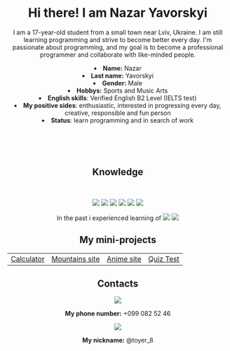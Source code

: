 <body>
    <center>
        <div>
            <h1>Hi there! I am Nazar Yavorskyi</h1>
            <p>I am a 17-year-old student from a small town near Lviv, Ukraine. I am still learning programming and strive to become better every day. I'm passionate about programming, and my goal is to become a professional programmer and collaborate with like-minded people.</p>
            <li>
                <b>Name:</b> Nazar
            </li>
            <li>
                <b>Last name:</b> Yavorskyi
            </li>
            <li>
                <b>Gender:</b> Male
            </li>
            <li>
                <b>Hobbys:</b> Sports and Music Arts
            </li>
            <li>
               <b> English skills</b>: Verified English B2 Level (IELTS test)
            </li>
            <li>
                <b>My positive sides</b>: enthusiastic, interested in progressing every day, creative, responsible and fun person
            </li>
            <li>
            <b>Status</b>: learn programming and in search of work
            </li>
            <br><br><br>
        </div>
        <div>
            <br>
            <p>
                <h2 align="center"> Knowledge </h2>
        </div>
        <div>
            <br>
            <p align="center"><img
                    src="https://img.shields.io/badge/adobe%20photoshop%20-%2331A8FF.svg?&style=for-the-badge&logo=adobe%20photoshop&logoColor=white" />
                <img
                    src="https://img.shields.io/badge/html5%20-%23E34F26.svg?&style=for-the-badge&logo=html5&logoColor=white" />
                <img
                    src="https://img.shields.io/badge/css3%20-%231572B6.svg?&style=for-the-badge&logo=css3&logoColor=white" />
                <img
                    src="https://img.shields.io/badge/Bootstrap-563D7C?style=for-the-badge&logo=bootstrap&logoColor=white" />
                <img
                    src="https://img.shields.io/badge/javascript%20-%23323330.svg?&style=for-the-badge&logo=javascript&logoColor=%23F7DF1E" />
                <img
                    src="https://img.shields.io/badge/react-%2320232a.svg?style=for-the-badge&logo=react&logoColor=%2361DAFB" />
            </p>
            <p align="center" >In the past i experienced learning of
                <img src="https://img.shields.io/badge/php-%23777BB4.svg?style=for-the-badge&logo=php&logoColor=white" />
                <img src="https://img.shields.io/badge/jquery-%230769AD.svg?style=for-the-badge&logo=jquery&logoColor=white" />
            </p>
            <h2 align="center">My mini-projects</h2>
           <table align="center">
              <tr>
                <td><a href="https://nazariy8.github.io/Calculator/" target="_blank">Calculator</a></td>
                <td><a href="https://nazariy8.github.io/Mountains/index.html">Mountains site</a></td>
                <td><a href="https://nazariy8.github.io/ANIME.IN.UA/index.html">Anime site</a></td>
                <td><a href="https://nazariy8.github.io/React-Quiz-test/">Quiz Test</a></td>
              </tr>
            </table>
            <h2 align="center"> Contacts</h2>
            <p align="center">
                <div class="viber">
                    <img src="https://img.shields.io/badge/viber-685EA9?style=for-the-badge&logo=viber&logoColor=white" /><br>
                    <p><b>My phone number:</b> +099 082 52 46</p>
                </div>
                <div class="viber">
                    <img src="https://img.shields.io/badge/Telegram-2CA5E0?style=for-the-badge&logo=telegram&logoColor=white" /><br>
                    <p><b>My nickname:</b> @toyer_8</p>
                </div>
            </p>
            <br>
            
</body>
